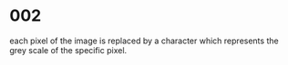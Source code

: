 # 002

each pixel of the image is replaced by a character which represents the grey scale of the specific pixel.